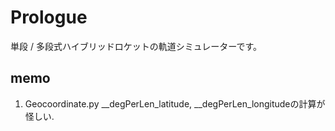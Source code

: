 # Prologue

単段 / 多段式ハイブリッドロケットの軌道シミュレーターです。

## memo

1. Geocoordinate.py
   __degPerLen_latitude, __degPerLen_longitudeの計算が怪しい.
   